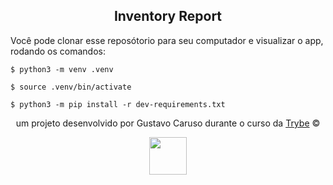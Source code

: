 <div align="center">

## Inventory Report

</div>


Você pode clonar esse reposótorio para seu computador e visualizar o app, rodando os comandos:

```
$ python3 -m venv .venv

$ source .venv/bin/activate

$ python3 -m pip install -r dev-requirements.txt
```


<div align="center">

um projeto desenvolvido por Gustavo Caruso durante o curso da [Trybe](https://www.betrybe.com/) ©

<img src="https://avatars.githubusercontent.com/u/82593112?v=4" width="60px">

</div>
